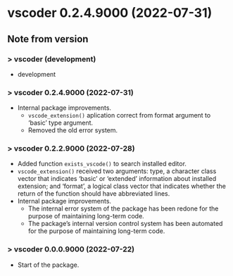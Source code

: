 # vscoder 0.2.4.9000 (2022-07-31)

## Note from version

### &gt; vscoder (development)

-   development

### &gt; vscoder 0.2.4.9000 (2022-07-31)

-   Internal package improvements.
    -   `vscode_extension()` aplication correct from format argument to
        ‘basic’ type argument.
    -   Removed the old error system.

### &gt; vscoder 0.2.2.9000 (2022-07-28)

-   Added function `exists_vscode()` to search installed editor.
-   `vscode_extension()` received two arguments: type, a character class
    vector that indicates ‘basic’ or ‘extended’ information about
    installed extension; and ‘format’, a logical class vector that
    indicates whether the return of the function should have abbreviated
    lines.
-   Internal package improvements.
    -   The internal error system of the package has been redone for the
        purpose of maintaining long-term code.
    -   The package’s internal version control system has been automated
        for the purpose of maintaining long-term code.

### &gt; vscoder 0.0.0.9000 (2022-07-22)

-   Start of the package.
